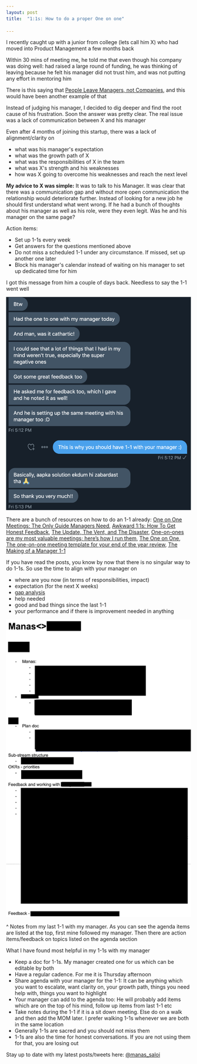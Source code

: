 ```yaml
---
layout: post
title:  "1:1s: How to do a proper One on one"

---
```


I recently caught up with a junior from college (lets call him X) who had moved into Product Management a few months back

Within 30 mins of meeting me, he told me that even though his company was doing well: had raised a large round of funding, he was thinking of leaving because he felt his manager did not trust him, and was not putting any effort in mentoring him

There is this saying that [People Leave Managers, not Companies](https://getlighthouse.com/blog/people-leave-managers-not-companies/), and this would have been another example of that

Instead of judging his manager, I decided to dig deeper and find the root cause of his frustration. Soon the answer was pretty clear. The real issue was a lack of communication between X and his manager

Even after 4 months of joining this startup, there was a lack of alignment/clarity on
- what was his manager's expectation
- what was the growth path of X
- what was the responsibilities of X in the team
- what was X's strength and his weaknesses
- how was X going to overcome his weaknesses and reach the next level

**My advice to X was simple:** It was to talk to his Manager. It was clear that there was a communication gap and without more open communication the relationship would deteriorate further. Instead of looking for a new job he should first understand what went wrong. If he had a bunch of thoughts about his manager as well as his role, were they even legit. Was he and his manager on the same page?

Action items:
- Set up 1-1s every week
- Get answers for the questions mentioned above
- Do not miss a scheduled 1-1 under any circumstance. If missed, set up another one later
- Block his manager's calendar instead of waiting on his manager to set up dedicated time for him

I got this message from him a couple of days back. Needless to say the 1-1 went well

![One on one](/assets/img/one_on_one.png)

There are a bunch of resources on how to do an 1-1 already: [One on One Meetings: The Only Guide Managers Need](https://getlighthouse.com/blog/one-on-one-meetings-template-great-leaders/), [Awkward 1:1s: How To Get Honest Feedback](https://medium.com/@mrabkin/awkward-1-1s-the-art-of-getting-honest-feedback-2843078b2880), [The Update, The Vent, and The Disaster](https://randsinrepose.com/archives/the-update-the-vent-and-the-disaster/), [One-on-ones are my most valuable meetings; here’s how I run them](https://medium.com/swlh/one-on-ones-are-my-most-valuable-meetings-heres-how-i-run-them-d9ae7c64dade), [The One on One](https://svpg.com/coaching-tools-the-one-on-one/), [The one-on-one meeting template for your end of the year review](https://medium.com/know-your-team-blog/the-one-on-one-meeting-template-for-your-end-of-the-year-review-735c5fb557d), [The Making of a Manager 1-1](https://manassaloi.com/booksummaries/2016/05/06/making-manager-julie.html)

If you have read the posts, you know by now that there is no singular way to do 1-1s. So use the time to align with your manager on
- where are you now (in terms of responsibilities, impact)
- expectation (for the next X weeks)
- [gap analysis](https://medium.com/@ianmcall/mind-the-gap-analysis-and-get-promoted-e4bb4462ef40)
- help needed
- good and bad things since the last 1-1
- your performance and if there is improvement needed in anything

![One on one](/assets/img/last_one_on_one.png)

^ Notes from my last 1-1 with my manager. As you can see the agenda items are listed at the top, first mine followed my manager. Then there are action items/feedback on topics listed on the agenda section


What I have found most helpful in my 1-1s with my manager
- Keep a doc for 1-1s. My manager created one for us which can be editable by both
- Have a regular cadence. For me it is Thursday afternoon
- Share agenda with your manager for the 1-1: It can be anything which you want to escalate, want clarity on, your growth path, things you need help with, things you want to highlight
- Your manager can add to the agenda too: He will probably add items which are on the top of his mind, follow up items from last 1-1 etc
- Take notes during the 1-1 if it is a sit down meeting. Else do on a walk and then add the MOM later. I prefer walking 1-1s whenever we are both in the same location
- Generally 1-1s are sacred and you should not miss them
- 1-1s are also the time for honest conversations. If you are not using them for that, you are losing out

Stay up to date with my latest posts/tweets here: [@manas_saloi](http://twitter.com/manas_saloi)
